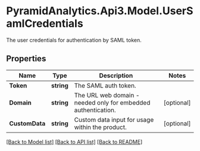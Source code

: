# PyramidAnalytics.Api3.Model.UserSamlCredentials
The user credentials for authentication by SAML token.

## Properties

Name | Type | Description | Notes
------------ | ------------- | ------------- | -------------
**Token** | **string** | The SAML auth token. | 
**Domain** | **string** | The URL web domain - needed only for embedded authentication. | [optional] 
**CustomData** | **string** | Custom data input for usage within the product. | [optional] 

[[Back to Model list]](../README.md#documentation-for-models) [[Back to API list]](../README.md#documentation-for-api-endpoints) [[Back to README]](../README.md)

